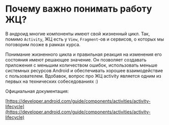 # Почему важно понимать работу ЖЦ?

В андроид многие компоненты имеют свой жизненный цикл. Так, помимо `Activity`, ЖЦ есть у `View`, `Fragment`-ов и сервисов, о которых мы поговорим позже в рамках курса.

Понимание жизненного цикла и правильная реакция на изменения его состояния имеют решающее значение. Он позволяет создавать приложения с меньшим количеством ошибок, использовать меньше системных ресурсов Android и обеспечивать хорошее взаимодействие с пользователем. Вдобавок, вопрос про ЖЦ activity является одним из первых на технических собеседованиях :)

Официальная документация:

[https://developer.android.com/guide/components/activities/activity-lifecycle](https://developer.android.com/guide/components/activities/activity-lifecycle)
